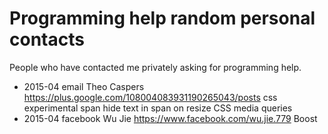 # Programming help random personal contacts

People who have contacted me privately asking for programming help.

- 2015-04 email Theo Caspers https://plus.google.com/108004083931190265043/posts css experimental span hide text in span on resize CSS media queries
- 2015-04 facebook Wu Jie https://www.facebook.com/wu.jie.779 Boost
